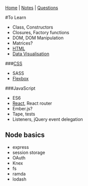 [Home](README.md) | [Notes](notes.md) | [Questions](questions.md)

#To Learn

- Class, Constructors
- Closures, Factory functions
- DOM, DOM Manipulation
- Matrices?
- [HTML](HTML/HTML.md)
- [Data Visualisation](dataVisualisation.md)

###[CSS](CSS/CSS.md)
- SASS
- [Flexbox](CSS/flexbox.md)

###JavaScript
- ES6
- [React](react/react.md), React router
- Ember.js?
- Tape, tests
- Listeners, jQuery event delegation

## Node basics
- express
- session storage
- OAuth
- Knex
- fs
- ramda
- lodash
